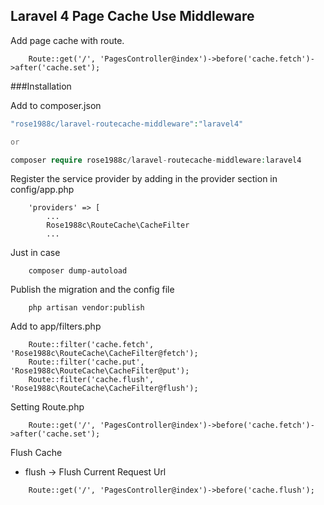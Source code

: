 ## Laravel 4 Page Cache Use Middleware

Add page cache with route.

````
    Route::get('/', 'PagesController@index')->before('cache.fetch')->after('cache.set');
````

###Installation

Add to composer.json

```php
"rose1988c/laravel-routecache-middleware":"laravel4"

or

composer require rose1988c/laravel-routecache-middleware:laravel4

```

Register the service provider by adding in the provider section in config/app.php

````
    'providers' => [
        ...
        Rose1988c\RouteCache\CacheFilter
        ...
````

Just in case

````
    composer dump-autoload
````

Publish the migration and the config file

````
    php artisan vendor:publish
````

Add to app/filters.php

````
    Route::filter('cache.fetch', 'Rose1988c\RouteCache\CacheFilter@fetch');
    Route::filter('cache.put', 'Rose1988c\RouteCache\CacheFilter@put');
    Route::filter('cache.flush', 'Rose1988c\RouteCache\CacheFilter@flush');

````

Setting Route.php

````
    Route::get('/', 'PagesController@index')->before('cache.fetch')->after('cache.set');
````

Flush Cache

* flush        -> Flush Current Request Url

````
    Route::get('/', 'PagesController@index')->before('cache.flush');

````